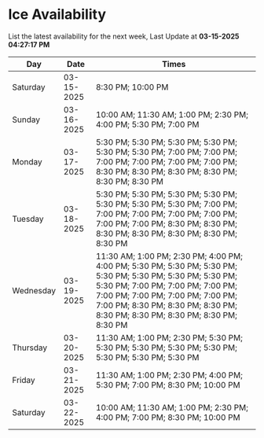 # Ice Availability

List the latest availability for the next week, Last Update at **03-15-2025 04:27:17 PM**

| Day         | Date        | Times       |
| ----------- | ----------- | ----------- |
|Saturday|03-15-2025|8:30 PM; 10:00 PM|
|Sunday|03-16-2025|10:00 AM; 11:30 AM; 1:00 PM; 2:30 PM; 4:00 PM; 5:30 PM; 7:00 PM|
|Monday|03-17-2025|5:30 PM; 5:30 PM; 5:30 PM; 5:30 PM; 5:30 PM; 5:30 PM; 7:00 PM; 7:00 PM; 7:00 PM; 7:00 PM; 7:00 PM; 7:00 PM; 8:30 PM; 8:30 PM; 8:30 PM; 8:30 PM; 8:30 PM; 8:30 PM|
|Tuesday|03-18-2025|5:30 PM; 5:30 PM; 5:30 PM; 5:30 PM; 5:30 PM; 5:30 PM; 5:30 PM; 7:00 PM; 7:00 PM; 7:00 PM; 7:00 PM; 7:00 PM; 7:00 PM; 7:00 PM; 8:30 PM; 8:30 PM; 8:30 PM; 8:30 PM; 8:30 PM; 8:30 PM; 8:30 PM|
|Wednesday|03-19-2025|11:30 AM; 1:00 PM; 2:30 PM; 4:00 PM; 4:00 PM; 5:30 PM; 5:30 PM; 5:30 PM; 5:30 PM; 5:30 PM; 5:30 PM; 5:30 PM; 5:30 PM; 7:00 PM; 7:00 PM; 7:00 PM; 7:00 PM; 7:00 PM; 7:00 PM; 7:00 PM; 7:00 PM; 8:30 PM; 8:30 PM; 8:30 PM; 8:30 PM; 8:30 PM; 8:30 PM; 8:30 PM; 8:30 PM|
|Thursday|03-20-2025|11:30 AM; 1:00 PM; 2:30 PM; 5:30 PM; 5:30 PM; 5:30 PM; 5:30 PM; 5:30 PM; 5:30 PM; 5:30 PM; 5:30 PM|
|Friday|03-21-2025|11:30 AM; 1:00 PM; 2:30 PM; 4:00 PM; 5:30 PM; 7:00 PM; 8:30 PM; 10:00 PM|
|Saturday|03-22-2025|10:00 AM; 11:30 AM; 1:00 PM; 2:30 PM; 4:00 PM; 7:00 PM; 8:30 PM; 10:00 PM|

